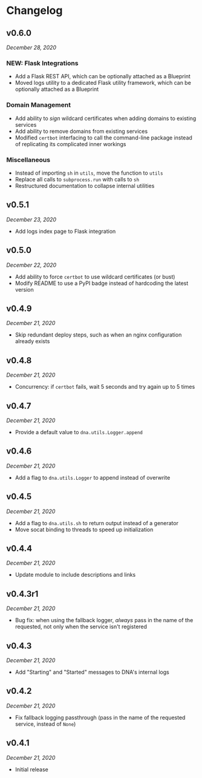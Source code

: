 # Changelog

<!-- skip title -->

## v0.6.0

*December 28, 2020*

### NEW: Flask Integrations

* Add a Flask REST API, which can be optionally attached as a Blueprint
* Moved logs utility to a dedicated Flask utility framework, which can be optionally attached as a Blueprint

### Domain Management

* Add ability to *sign* wildcard certificates when adding domains to existing services
* Add ability to remove domains from existing services
* Modified `certbot` interfacing to call the command-line package instead of replicating its complicated inner workings

### Miscellaneous

* Instead of importing `sh` in `utils`, move the function to `utils`
* Replace all calls to `subprocess.run` with calls to `sh`
* Restructured documentation to collapse internal utilities

## v0.5.1

*December 23, 2020*

* Add logs index page to Flask integration

## v0.5.0

*December 22, 2020*

* Add ability to force `certbot` to use wildcard certificates (or bust)
* Modify README to use a PyPI badge instead of hardcoding the latest version

## v0.4.9

*December 21, 2020*

* Skip redundant deploy steps, such as when an nginx configuration already exists

## v0.4.8

*December 21, 2020*

* Concurrency: if `certbot` fails, wait 5 seconds and try again up to 5 times

## v0.4.7

*December 21, 2020*

* Provide a default value to `dna.utils.Logger.append`

## v0.4.6

*December 21, 2020*

* Add a flag to `dna.utils.Logger` to append instead of overwrite

## v0.4.5

*December 21, 2020*

* Add a flag to `dna.utils.sh` to return output instead of a generator
* Move socat binding to threads to speed up initialization

## v0.4.4

*December 21, 2020*

* Update module to include descriptions and links

## v0.4.3r1

*December 21, 2020*

* Bug fix: when using the fallback logger, *always* pass in the name of the requested, not only when the service isn't registered

## v0.4.3

*December 21, 2020*

* Add "Starting" and "Started" messages to DNA's internal logs

## v0.4.2

*December 21, 2020*

* Fix fallback logging passthrough (pass in the name of the requested service, instead of `None`)

## v0.4.1

*December 21, 2020*

* Initial release